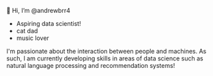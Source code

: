👋 Hi, I’m @andrewbrr4
- Aspiring data scientist! 
- cat dad
- music lover

I'm passionate about the interaction between people and machines. As such, I am currently developing skills in areas of data science such as natural language processing and recommendation systems!
